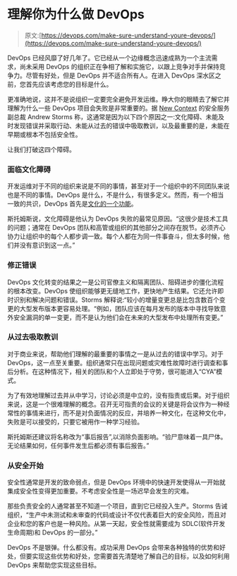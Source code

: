 # 理解你为什么做 DevOps

> 原文:[https://devops.com/make-sure-understand-youre-devops/](https://devops.com/make-sure-understand-youre-devops/)

DevOps 已经风靡了好几年了。它已经从一个边缘概念迅速成熟为一个主流需求，尚未采用 DevOps 的组织正在争相了解和实施它，以跟上竞争对手并保持竞争力。尽管有好处，但是 DevOps 并不适合所有人。在进入 DevOps 深水区之前，您首先应该考虑您的目标是什么。

更准确地说，这并不是说组织一定要完全避免开发运维。睁大你的眼睛去了解它并理解为什么一些 DevOps 项目会失败是非常重要的。据 [New Context](https://www.newcontext.com/) 的安全服务副总裁 Andrew Storms 称，这通常是因为以下四个原因之一:文化障碍、未能及时发现错误并采取行动、未能从过去的错误中吸取教训，以及最重要的是，未能在早期或根本不包括安全性。

让我们打破这四个障碍。

### 面临文化障碍

开发运维对于不同的组织来说是不同的事情，甚至对于一个组织中的不同团队来说也是不同的事情。DevOps 是什么，不是什么，有很多定义。然而，有一个相当一致的共识，DevOps 首先是[文化的一个功能](https://devops.com/2014/09/08/devops-purpose-culture/)。

斯托姆斯说，文化障碍是他认为 DevOps 失败的最常见原因。“这很少是技术工具的问题；通常在 DevOps 团队和高管或组织的其他部分之间存在脱节。必须齐心协力让组织中的每个人都步调一致。每个人都在为同一件事奋斗，但太多时候，他们并没有意识到这一点。”

### 修正错误

DevOps 文化转变的结果之一是公司官僚主义和隔离团队、阻碍进步的僵化流程的根本改变。DevOps 使组织能够更无缝地工作，更快地产生结果。它还允许即时识别和解决问题和错误。Storms 解释说:“较小的增量变更总是比包含数百个变更的大型发布版本更容易处理。“例如，团队应该在每月发布的版本中寻找导致意外安全漏洞的单一变更，而不是认为他们会在未来的大型发布中处理所有变更。”

### 从过去吸取教训

对于商业来说，帮助他们理解的最重要的事情之一是从过去的错误中学习。对于 DevOps，这一点至关重要。组织通常只在出现问题或灾难性故障时进行调查和事后分析。在这种情况下，相关的团队和个人立即处于守势，很可能进入“CYA”模式。

为了有效地理解过去并从中学习，讨论必须是中立的，没有指责或后果。对于组织来说，这是一个很难理解的概念。召开无可指责的会议的关键是将会议作为一种经常性的事情来进行，而不是对负面情况的反应，并培养一种文化，在这种文化中，失败是可以接受的，只要它被用作一种学习经验。

斯托姆斯还建议将名称改为“事后报告”,以消除负面影响。“验尸意味着一具尸体。无论结果如何，任何事件发生后都必须有事后报告。”

### 从安全开始

安全性通常是开发的致命弱点，但是 DevOps 环境中的快速开发使得从一开始就集成安全性变得更加重要。不考虑安全性是一场迟早会发生的灾难。

那些负责安全的人通常甚至不知道一个项目，直到它已经投入生产。Storms 告诫组织，“生产中未测试和未审查的代码或设计不仅代表着巨大的安全风险，而且对企业和您的客户也是一种风险。从第一天起，安全性就需要成为 SDLC(软件开发生命周期)和 DevOps 的一部分。”

DevOps 不是银弹。什么都没有。成功采用 DevOps 会带来各种独特的优势和好处，但要实现这些优势和好处，您需要首先清楚地了解自己的目标，以及如何利用 DevOps 来帮助您实现这些目标。
